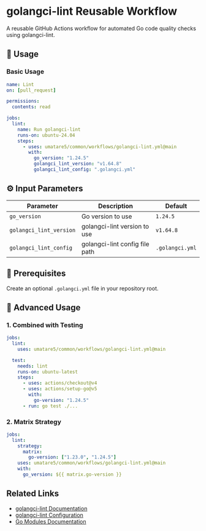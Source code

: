 # golangci-lint Reusable Workflow

A reusable GitHub Actions workflow for automated Go code quality checks using golangci-lint.

## 🚀 Usage

### Basic Usage

```yaml
name: Lint
on: [pull_request]

permissions:
  contents: read

jobs:
  lint:
    name: Run golangci-lint
    runs-on: ubuntu-24.04
    steps:
      - uses: umatare5/common/workflows/golangci-lint.yml@main
        with:
          go_version: "1.24.5"
          golangci_lint_version: "v1.64.8"
          golangci_lint_config: ".golangci.yml"
```

## ⚙️ Input Parameters

| Parameter               | Description                    | Default         |
| ----------------------- | ------------------------------ | --------------- |
| `go_version`            | Go version to use              | `1.24.5`        |
| `golangci_lint_version` | golangci-lint version to use   | `v1.64.8`       |
| `golangci_lint_config`  | golangci-lint config file path | `.golangci.yml` |

## 📝 Prerequisites

Create an optional `.golangci.yml` file in your repository root.

## 📖 Advanced Usage

### 1. Combined with Testing

```yaml
jobs:
  lint:
    uses: umatare5/common/workflows/golangci-lint.yml@main

  test:
    needs: lint
    runs-on: ubuntu-latest
    steps:
      - uses: actions/checkout@v4
      - uses: actions/setup-go@v5
        with:
          go-version: "1.24.5"
      - run: go test ./...
```

### 2. Matrix Strategy

```yaml
jobs:
  lint:
    strategy:
      matrix:
        go-version: ["1.23.0", "1.24.5"]
    uses: umatare5/common/workflows/golangci-lint.yml@main
    with:
      go_version: ${{ matrix.go-version }}
```

## Related Links

- [golangci-lint Documentation](https://golangci-lint.run/)
- [golangci-lint Configuration](https://golangci-lint.run/usage/configuration/)
- [Go Modules Documentation](https://go.dev/doc/modules/)
